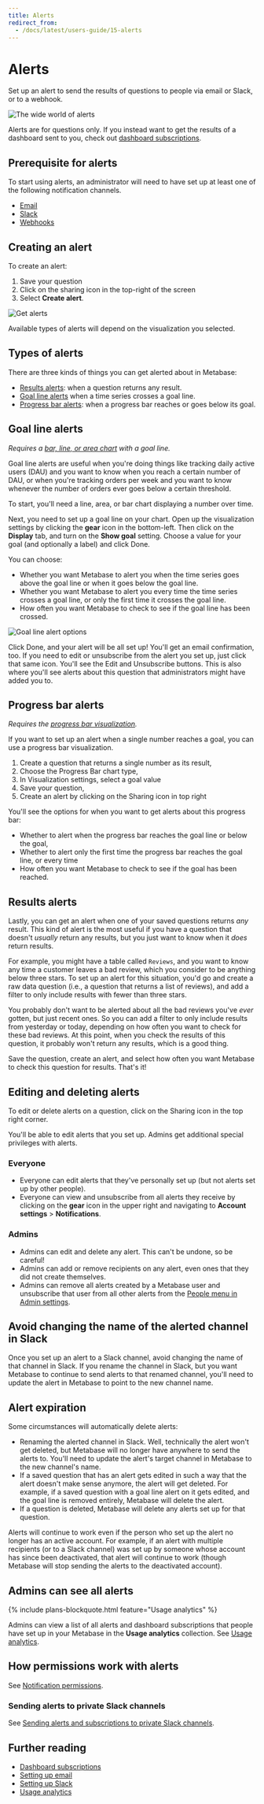 ```yaml
---
title: Alerts
redirect_from:
  - /docs/latest/users-guide/15-alerts
---
```


# Alerts

Set up an alert to send the results of questions to people via email or Slack, or to a webhook.

![The wide world of alerts](../images/the-wide-world-of-alerts.png)

Alerts are for questions only. If you instead want to get the results of a dashboard sent to you, check out [dashboard subscriptions](../../dashboards/subscriptions.md).

## Prerequisite for alerts

To start using alerts, an administrator will need to have set up at least one of the following notification channels.

- [Email](../../configuring-metabase/email.md)
- [Slack](../../configuring-metabase/slack.md)
- [Webhooks](../../configuring-metabase/webhooks.md)

## Creating an alert

To create an alert:

1. Save your question
2. Click on the sharing icon in the top-right of the screen
3. Select **Create alert**.

![Get alerts](../images/get-alerts-about-this.png)

Available types of alerts will depend on the visualization you selected.

## Types of alerts

There are three kinds of things you can get alerted about in Metabase:

- [Results alerts](#results-alerts): when a question returns any result.
- [Goal line alerts](#goal-line-alerts) when a time series crosses a goal line.
- [Progress bar alerts](#progress-bar-alerts): when a progress bar reaches or goes below its goal.

## Goal line alerts

_Requires a [bar, line, or area chart](./visualizations/line-bar-and-area-charts.md) with a goal line._

Goal line alerts are useful when you're doing things like tracking daily active users (DAU) and you want to know when you reach a certain number of DAU, or when you're tracking orders per week and you want to know whenever the number of orders ever goes below a certain threshold.

To start, you'll need a line, area, or bar chart displaying a number over time.

Next, you need to set up a goal line on your chart. Open up the visualization settings by clicking the **gear** icon in the bottom-left. Then click on the **Display** tab, and turn on the **Show goal** setting. Choose a value for your goal (and optionally a label) and click Done.

You can choose:

- Whether you want Metabase to alert you when the time series goes above the goal line or when it goes below the goal line.
- Whether you want Metabase to alert you every time the time series crosses a goal line, or only the first time it crosses the goal line.
- How often you want Metabase to check to see if the goal line has been crossed.

![Goal line alert options](../images/goal-line-options.png)

Click Done, and your alert will be all set up! You'll get an email confirmation, too. If you need to edit or unsubscribe from the alert you set up, just click that same icon. You'll see the Edit and Unsubscribe buttons. This is also where you'll see alerts about this question that administrators might have added you to.

## Progress bar alerts

_Requires the [progress bar visualization](./visualizations/progress-bar.md)._

If you want to set up an alert when a single number reaches a goal, you can use a progress bar visualization.

1. Create a question that returns a single number as its result,
2. Choose the Progress Bar chart type,
3. In Visualization settings, select a goal value
4. Save your question,
5. Create an alert by clicking on the Sharing icon in top right

You'll see the options for when you want to get alerts about this progress bar:

- Whether to alert when the progress bar reaches the goal line or below the goal,
- Whether to alert only the first time the progress bar reaches the goal line, or every time
- How often you want Metabase to check to see if the goal has been reached.

## Results alerts

Lastly, you can get an alert when one of your saved questions returns _any_ result. This kind of alert is the most useful if you have a question that doesn't _usually_ return any results, but you just want to know when it _does_ return results.

For example, you might have a table called `Reviews`, and you want to know any time a customer leaves a bad review, which you consider to be anything below three stars. To set up an alert for this situation, you'd go and create a raw data question (i.e., a question that returns a list of reviews), and add a filter to only include results with fewer than three stars.

You probably don't want to be alerted about all the bad reviews you've _ever_ gotten, but just recent ones. So you can add a filter to only include results from yesterday or today, depending on how often you want to check for these bad reviews. At this point, when you check the results of this question, it probably won't return any results, which is a good thing.

Save the question, create an alert, and select how often you want Metabase to check this question for results. That's it!

## Editing and deleting alerts

To edit or delete alerts on a question, click on the Sharing icon in the top right corner.

You'll be able to edit alerts that you set up. Admins get additional special privileges with alerts.

### Everyone

- Everyone can edit alerts that they've personally set up (but not alerts set up by other people).
- Everyone can view and unsubscribe from all alerts they receive by clicking on the **gear** icon in the upper right and navigating to **Account settings** > **Notifications**.

### Admins

- Admins can edit and delete any alert. This can't be undone, so be careful!
- Admins can add or remove recipients on any alert, even ones that they did not create themselves.
- Admins can remove all alerts created by a Metabase user and unsubscribe that user from all other alerts from the [People menu in Admin settings](../../people-and-groups/managing.md#unsubscribe-from-all-subscriptions-and-alerts).

## Avoid changing the name of the alerted channel in Slack

Once you set up an alert to a Slack channel, avoid changing the name of that channel in Slack. If you rename the channel in Slack, but you want Metabase to continue to send alerts to that renamed channel, you'll need to update the alert in Metabase to point to the new channel name.

## Alert expiration

Some circumstances will automatically delete alerts:

- Renaming the alerted channel in Slack. Well, technically the alert won't get deleted, but Metabase will no longer have anywhere to send the alerts to. You'll need to update the alert's target channel in Metabase to the new channel's name.
- If a saved question that has an alert gets edited in such a way that the alert doesn't make sense anymore, the alert will get deleted. For example, if a saved question with a goal line alert on it gets edited, and the goal line is removed entirely, Metabase will delete the alert.
- If a question is deleted, Metabase will delete any alerts set up for that question.

Alerts will continue to work even if the person who set up the alert no longer has an active account. For example, if an alert with multiple recipients (or to a Slack channel) was set up by someone whose account has since been deactivated, that alert will continue to work (though Metabase will stop sending the alerts to the deactivated account).

## Admins can see all alerts

{% include plans-blockquote.html feature="Usage analytics" %}

Admins can view a list of all alerts and dashboard subscriptions that people have set up in your Metabase in the **Usage analytics** collection. See [Usage analytics](../../usage-and-performance-tools/usage-analytics.md#alerts-model).

## How permissions work with alerts

See [Notification permissions](../../permissions/notifications.md).

### Sending alerts to private Slack channels

See [Sending alerts and subscriptions to private Slack channels](../../configuring-metabase/slack.md#sending-alerts-and-subscriptions-to-private-slack-channels).

## Further reading

- [Dashboard subscriptions](../../dashboards/subscriptions.md)
- [Setting up email](../../configuring-metabase/email.md)
- [Setting up Slack](../../configuring-metabase/slack.md)
- [Usage analytics](../../usage-and-performance-tools/usage-analytics.md)
